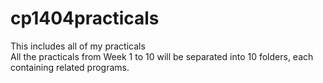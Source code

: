 # cp1404practicals
This includes all of my practicals<br>
All the practicals from Week 1 to 10 will be separated into 10 folders, each containing related programs.
